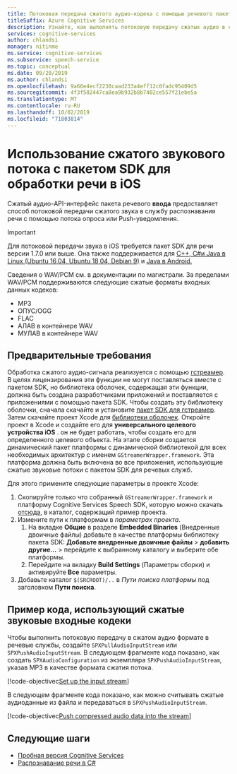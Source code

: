```yaml
---
title: Потоковая передача сжатого аудио-кодека с помощью речевого пакета SDK в службе iOS-Speech
titleSuffix: Azure Cognitive Services
description: Узнайте, как выполнять потоковую передачу сжатых аудио в службы речевого обучения Azure с помощью речевого пакета SDK в iOS.
services: cognitive-services
author: chlandsi
manager: nitinme
ms.service: cognitive-services
ms.subservice: speech-service
ms.topic: conceptual
ms.date: 09/20/2019
ms.author: chlandsi
ms.openlocfilehash: 9a66e4ecf2230caad233a4eff12c0fadc95409d5
ms.sourcegitcommit: 4f3f502447ca8ea9b932b8b7402ce557f21ebe5a
ms.translationtype: MT
ms.contentlocale: ru-RU
ms.lasthandoff: 10/02/2019
ms.locfileid: "71803814"
---
```

# <a name="using-codec-compressed-audio-input-with-the-speech-sdk-on-ios"></a>Использование сжатого звукового потока с пакетом SDK для обработки речи в iOS

Сжатый аудио-API-интерфейс пакета речевого **ввода** предоставляет способ потоковой передачи сжатого звука в службу распознавания речи с помощью потока опроса или Push-уведомления.

> [!IMPORTANT]
> Для потоковой передачи звука в iOS требуется пакет SDK для речи версии 1.7.0 или выше. Она также поддерживается для [ C++, C#и Java в Linux (Ubuntu 16,04, Ubuntu 18,04, Debian 9)](how-to-use-codec-compressed-audio-input-streams.md) и [Java в Android.](how-to-use-codec-compressed-audio-input-streams-android.md)

Сведения о WAV/PCM см. в документации по магистрали.  За пределами WAV/PCM поддерживаются следующие сжатые форматы входных данных кодеков:

- MP3
- ОПУС/OGG
- FLAC
- АЛАВ в контейнере WAV
- МУЛАВ в контейнере WAV

## <a name="prerequisites"></a>Предварительные требования

Обработка сжатого аудио-сигнала реализуется с помощью [гстреамер](https://gstreamer.freedesktop.org).
В целях лицензирования эти функции не могут поставляться вместе с пакетом SDK, но библиотека оболочек, содержащая эти функции, должна быть создана разработчиками приложений и поставляется с приложениями с помощью пакета SDK.
Чтобы создать эту библиотеку оболочки, сначала скачайте и установите [пакет SDK для гстреамер](https://gstreamer.freedesktop.org/data/pkg/ios/1.16.0/gstreamer-1.0-devel-1.16.0-ios-universal.pkg).
Затем скачайте проект Xcode для [библиотеки оболочек](https://github.com/Azure-Samples/cognitive-services-speech-sdk/tree/master/samples/objective-c/ios/compressed-streams/GStreamerWrapper).
Откройте проект в Xcode и создайте его для **универсального целевого устройства iOS** . он не будет работать, чтобы создать его для определенного целевого объекта.
На этапе сборки создается динамический пакет платформы с динамической библиотекой для всех необходимых архитектур с именем `GStreamerWrapper.framework`.
Эта платформа должна быть включена во все приложения, использующие сжатые звуковые потоки с пакетом SDK для речевых служб.

Для этого примените следующие параметры в проекте Xcode:

1. Скопируйте только что собранный `GStreamerWrapper.framework` и платформу Cognitive Services Speech SDK, которую можно скачать [отсюда](https://aka.ms/csspeech/iosbinary), в каталог, содержащий пример проекта.
1. Измените пути к платформам в *параметрах проекта*.
    1. На вкладке **Общие** в разделе **Embedded Binaries** (Внедренные двоичные файлы) добавьте в качестве платформы библиотеку пакета SDK: **Добавьте внедренные двоичные файлы** > **добавить другие...** > перейдите к выбранному каталогу и выберите обе платформы.
    1. Перейдите на вкладку **Build Settings** (Параметры сборки) и активируйте **Все** параметры.
1. Добавьте каталог `$(SRCROOT)/..` в *Пути поиска платформы* под заголовком **Пути поиска**.

## <a name="example-code-using-codec-compressed-audio-input"></a>Пример кода, использующий сжатые звуковые входные кодеки

Чтобы выполнить потоковую передачу в сжатом аудио формате в речевые службы, создайте `SPXPullAudioInputStream` или `SPXPushAudioInputStream`.
В следующем фрагменте кода показано, как создать `SPXAudioConfiguration` из экземпляра `SPXPushAudioInputStream`, указав MP3 в качестве формата сжатия потока.

[!code-objectivec[Set up the input stream](~/samples-cognitive-services-speech-sdk/samples/objective-c/ios/compressed-streams/CompressedStreamsSample/CompressedStreamsSample/ViewController.m?range=66-77&highlight=2-11)]

В следующем фрагменте кода показано, как можно считывать сжатые аудиоданные из файла и передаваться в `SPXPushAudioInputStream`.

[!code-objectivec[Push compressed audio data into the stream](~/samples-cognitive-services-speech-sdk/samples/objective-c/ios/compressed-streams/CompressedStreamsSample/CompressedStreamsSample/ViewController.m?range=105-151&highlight=19-44)]

## <a name="next-steps"></a>Следующие шаги

- [Пробная версия Cognitive Services](https://azure.microsoft.com/try/cognitive-services/)
- [Распознавание речи в C#](quickstart-csharp-dotnet-windows.md)
